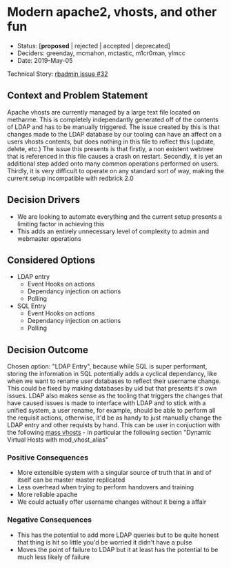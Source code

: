 # Modern apache2, vhosts, and other fun

* Status: [**proposed** | rejected | accepted | deprecated] 
* Deciders: greenday, mcmahon, mctastic, m1cr0man, ylmcc
* Date: 2019-May-05

Technical Story: [rbadmin issue #32](https://git.redbrick.dcu.ie/rb-admins/AdminIssues/issues/32)

## Context and Problem Statement
Apache vhosts are currently managed by a large text file located on metharme. This is completely independantly generated off of the
contents of LDAP and has to be manually triggered. The issue created by this is that changes made to the LDAP database by our tooling can have an affect on a users vhosts contents, but does nothing in this file to reflect this (update, delete, etc.) The issue this presents is that firstly, a non existent webtree that is referenced in this file causes a crash on restart. Secondly, it is yet an additional step added onto many common operations performed on users. Thirdly, it is very difficult to operate on any standard sort of way, making the current setup incompatible with redbrick 2.0

## Decision Drivers

* We are looking to automate everything and the current setup presents a limiting factor in achieving this
* This adds an entirely unnecessary level of complexity to admin and webmaster operations

## Considered Options

* LDAP entry
    * Event Hooks on actions
    * Dependancy injection on actions
    * Polling
* SQL Entry
    * Event Hooks on actions
    * Dependancy injection on actions
    * Polling

## Decision Outcome

Chosen option: "LDAP Entry", because while SQL is super performant, storing the information in SQL potentially adds a cyclical dependancy, like when we want to rename user databases to reflect their username change. This could be fixed by making databases by uid but that presents it's own issues. LDAP also makes sense as the tooling that triggers the changes that have caused issues is made to interface with LDAP and to stick with a unified system, a user rename, for example, should be able to perform all the requisit actions, otherwise, it'd be as handy to just manually change the LDAP entry and other requists by hand. This can be user in conjuction with the following [mass vhosts](https://httpd.apache.org/docs/2.4/vhosts/mass.html) - in particular the following section "Dynamic Virtual Hosts with mod_vhost_alias"

### Positive Consequences

* More extensible system with a singular source of truth that in and of itself can be master master replicated
* Less overhead when trying to perform handovers and training
* More reliable apache
* We could actually offer username changes without it being a affair

### Negative Consequences

* This has the potential to add more LDAP queries but to be quite honest that thing is hit so little you'd be worried it didn't have a pulse
* Moves the point of failure to LDAP but it at least has the potential to be much less likely of failure

